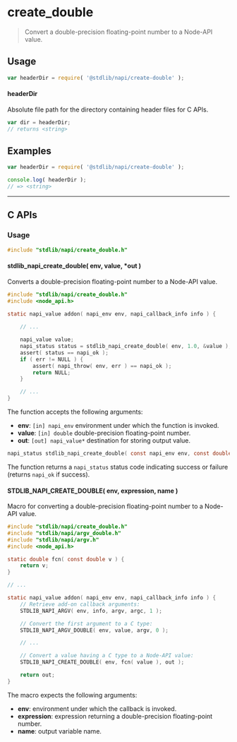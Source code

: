 <!--

@license Apache-2.0

Copyright (c) 2024 The Stdlib Authors.

Licensed under the Apache License, Version 2.0 (the "License");
you may not use this file except in compliance with the License.
You may obtain a copy of the License at

   http://www.apache.org/licenses/LICENSE-2.0

Unless required by applicable law or agreed to in writing, software
distributed under the License is distributed on an "AS IS" BASIS,
WITHOUT WARRANTIES OR CONDITIONS OF ANY KIND, either express or implied.
See the License for the specific language governing permissions and
limitations under the License.

-->

# create_double

> Convert a double-precision floating-point number to a Node-API value.

<!-- Section to include introductory text. Make sure to keep an empty line after the intro `section` element and another before the `/section` close. -->

<section class="intro">

</section>

<!-- /.intro -->

<!-- Package usage documentation. -->

<section class="usage">

## Usage

```javascript
var headerDir = require( '@stdlib/napi/create-double' );
```

#### headerDir

Absolute file path for the directory containing header files for C APIs.

```javascript
var dir = headerDir;
// returns <string>
```

</section>

<!-- /.usage -->

<!-- Package usage notes. Make sure to keep an empty line after the `section` element and another before the `/section` close. -->

<section class="notes">

</section>

<!-- /.notes -->

<!-- Package usage examples. -->

<section class="examples">

## Examples

```javascript
var headerDir = require( '@stdlib/napi/create-double' );

console.log( headerDir );
// => <string>
```

</section>

<!-- /.examples -->

<!-- C interface documentation. -->

* * *

<section class="c">

## C APIs

<!-- Section to include introductory text. Make sure to keep an empty line after the intro `section` element and another before the `/section` close. -->

<section class="intro">

</section>

<!-- /.intro -->

<!-- C usage documentation. -->

<section class="usage">

### Usage

```c
#include "stdlib/napi/create_double.h"
```

#### stdlib_napi_create_double( env, value, \*out )

Converts a double-precision floating-point number to a Node-API value.

```c
#include "stdlib/napi/create_double.h"
#include <node_api.h>

static napi_value addon( napi_env env, napi_callback_info info ) {
    
    // ...

    napi_value value;
    napi_status status = stdlib_napi_create_double( env, 1.0, &value );
    assert( status == napi_ok );
    if ( err != NULL ) {
        assert( napi_throw( env, err ) == napi_ok );
        return NULL;
    }

    // ...
}
```

The function accepts the following arguments:

-   **env**: `[in] napi_env` environment under which the function is invoked.
-   **value**: `[in] double` double-precision floating-point number.
-   **out**: `[out] napi_value*` destination for storing output value.

```c
napi_status stdlib_napi_create_double( const napi_env env, const double value, napi_value *out );
```

The function returns a `napi_status` status code indicating success or failure (returns `napi_ok` if success).

#### STDLIB_NAPI_CREATE_DOUBLE( env, expression, name )

Macro for converting a double-precision floating-point number to a Node-API value.

```c
#include "stdlib/napi/create_double.h"
#include "stdlib/napi/argv_double.h"
#include "stdlib/napi/argv.h"
#include <node_api.h>

static double fcn( const double v ) {
    return v;
}

// ...

static napi_value addon( napi_env env, napi_callback_info info ) {
    // Retrieve add-on callback arguments:
    STDLIB_NAPI_ARGV( env, info, argv, argc, 1 );

    // Convert the first argument to a C type:
    STDLIB_NAPI_ARGV_DOUBLE( env, value, argv, 0 );

    // ...

    // Convert a value having a C type to a Node-API value:
    STDLIB_NAPI_CREATE_DOUBLE( env, fcn( value ), out );

    return out;
}
```

The macro expects the following arguments:

-   **env**: environment under which the callback is invoked.
-   **expression**: expression returning a double-precision floating-point number.
-   **name**: output variable name.

</section>

<!-- /.usage -->

<!-- C API usage notes. Make sure to keep an empty line after the `section` element and another before the `/section` close. -->

<section class="notes">

</section>

<!-- /.notes -->

<!-- C API usage examples. -->

<section class="examples">

</section>

<!-- /.examples -->

</section>

<!-- /.c -->

<!-- Section to include cited references. If references are included, add a horizontal rule *before* the section. Make sure to keep an empty line after the `section` element and another before the `/section` close. -->

<section class="references">

</section>

<!-- /.references -->

<!-- Section for related `stdlib` packages. Do not manually edit this section, as it is automatically populated. -->

<section class="related">

</section>

<!-- /.related -->

<!-- Section for all links. Make sure to keep an empty line after the `section` element and another before the `/section` close. -->

<section class="links">

</section>

<!-- /.links -->
